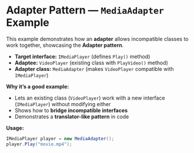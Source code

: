 # Adapter Pattern — `MediaAdapter` Example

This example demonstrates how an **adapter** allows incompatible classes to work together, showcasing the **Adapter pattern**.

- **Target interface:** `IMediaPlayer` (defines `Play()` method)  
- **Adaptee:** `VideoPlayer` (existing class with `PlayVideo()` method)  
- **Adapter class:** `MediaAdapter` (makes `VideoPlayer` compatible with `IMediaPlayer`)  

**Why it’s a good example:**
- Lets an existing class (`VideoPlayer`) work with a new interface (`IMediaPlayer`) without modifying either  
- Shows how to **bridge incompatible interfaces**  
- Demonstrates a **translator-like pattern** in code  

**Usage:**
```csharp
IMediaPlayer player = new MediaAdapter();
player.Play("movie.mp4");
